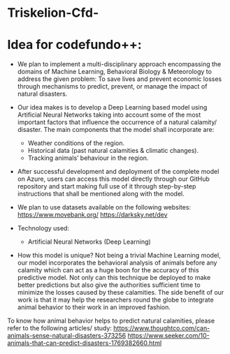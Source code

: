 # Triskelion-Cfd-
# Idea for codefundo++:


- We plan to implement a multi-disciplinary approach encompassing the domains of Machine Learning, Behavioral Biology & Meteorology to address the given problem: To save lives and prevent economic losses through mechanisms to predict, prevent, or manage the impact of natural disasters.
 
- Our idea makes is to develop a Deep Learning based model using Artificial Neural Networks taking into account some of the most important factors that influence the occurrence of a natural calamity/ disaster. The main components that the model shall incorporate are:
  -  Weather conditions of the region.
  -  Historical data (past natural calamities & climatic changes).
  -  Tracking animals’ behaviour in the region.


- After successful development and deployment of the complete model on Azure, users can access this model directly through our GitHub repository and start making full use of it through step-by-step instructions that shall be mentioned along with the model.
 
- We plan to use datasets available on the following websites:
          https://www.movebank.org/
          https://darksky.net/dev
 
- Technology used:
  - Artificial Neural Networks (Deep Learning)
 
- How this model is unique?
Not being a trivial Machine Learning model, our model incorporates the behavioral analysis of animals before any calamity which can act as a huge boon for the accuracy of this predictive model. Not only can this technique be deployed to make better predictions but also give the authorities sufficient time to minimize the losses caused by these calamities. The side benefit of our work is that it may help the researchers round the globe to integrate animal behavior to their work in an improved fashion.

To know how animal behavior helps to predict natural calamities, please refer to the following articles/ study:
          https://www.thoughtco.com/can-animals-sense-natural-disasters-373256
          https://www.seeker.com/10-animals-that-can-predict-disasters-1769382660.html
